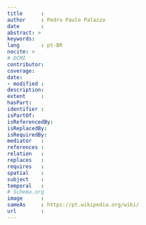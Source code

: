 ```yaml
---
title      :
author     : Pedro Paulo Palazzo
date       :
abstract: >
keywords:
lang       : pt-BR
nocite: >
# DCMI
contributor:
coverage:
date:
- modified :
description:
extent     :
hasPart:
identifier :
isPartOf:
isReferencedBy:
isReplacedBy:
isRequiredBy:
mediator   :
references :
relation   :
replaces   :
requires   :
spatial    :
subject    :
temporal   :
# Schema.org
image      :
sameAs     : https://pt.wikipedia.org/wiki/
url        :
---
```


